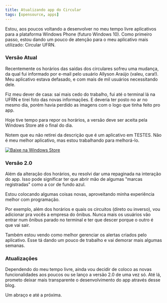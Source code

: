 ```yaml
---
title: Atualizando app do Circular
tags: [opensource, apps]
---
```


Estou, aos poucos voltando a desenvolver no meu tempo livre aplicativos para a plataforma Windows
Phone (futuro Windows 10). Como primeiro passo, estou dando um pouco de atenção para o meu
aplicativo mais utilizado: Circular UFRN.

### Versão Atual

Recentemente os horários das saídas dos circulares sofreu uma mudança, da qual fui informado por
e-mail pelo usuário Allyson Araújo (valeu, cara!). Meu aplicativo estava defasado, e com mais de mil
usuários necessitando dele.

Fiz meu dever de casa: saí mais cedo do trabalho, fui até o terminal lá na UFRN e tirei foto das
novas informações. E deveria ter posto no ar no mesmo dia, porém havia perdido as imagens com o logo
que tinha feito pro app.

Hoje tive tempo para repor os horários, a versão deve ser aceita pela Windows Store até o final do
dia.

Notem que eu não retirei da descrição que é um aplicativo em TESTES. Não é meu melhor aplicativo,
mas estou trabalhando para melhorá-lo.

<a href="https://www.microsoft.com/store/apps/9wzdncrdmpgm"><img src="https://cmsresources.windowsphone.com/devcenter/en-us/legacy_v1/img/badgegenerator/Brazilian_wstore_rev_black_258x67.png" alt="Baixe na Windows Store" /></a>

### Versão 2.0

Além da alteração dos horários, eu resolvi dar uma repaginada na interação do app. Isso pode
significar ter que abrir mão de algumas "marcas registradas" como a cor de fundo azul.

Estou colocando algumas coisas novas, aproveitando minha experiência melhor com programação.

Por exemplo, além dos horários e quais os circuitos (direto ou inverso), vou adicionar pra vocês a
empresa do ônibus. Nunca mais os usuários vão entrar num ônibus parado no terminal e ter que descer
porque o outro é que vai sair.

Também estou vendo como melhor gerenciar os alertas criados pelo aplicativo. Esse tá dando um pouco
de trabalho e vai demorar mais algumas semanas.

### Atualizações

Dependendo do meu tempo livre, ainda vou decidir de coloco as novas funcionalidades aos poucos ou se
lanço a versão 2.0 de uma vez só. Até lá, prometo deixar mais transparente o desenvolvimento do app
através desse blog.

Um abraço e até a próxima.
